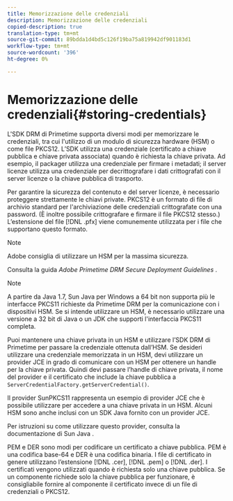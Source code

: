 ```yaml
---
title: Memorizzazione delle credenziali
description: Memorizzazione delle credenziali
copied-description: true
translation-type: tm+mt
source-git-commit: 89bdda1d4bd5c126f19ba75a819942df901183d1
workflow-type: tm+mt
source-wordcount: '396'
ht-degree: 0%

---
```



# Memorizzazione delle credenziali{#storing-credentials}

L&#39;SDK DRM di Primetime supporta diversi modi per memorizzare le credenziali, tra cui l&#39;utilizzo di un modulo di sicurezza hardware (HSM) o come file PKCS12. L’SDK utilizza una credenziale (certificato a chiave pubblica e chiave privata associata) quando è richiesta la chiave privata. Ad esempio, il packager utilizza una credenziale per firmare i metadati; il server licenze utilizza una credenziale per decrittografare i dati crittografati con il server licenze o la chiave pubblica di trasporto.

Per garantire la sicurezza del contenuto e del server licenze, è necessario proteggere strettamente le chiavi private. PKCS12 è un formato di file di archivio standard per l&#39;archiviazione delle credenziali crittografate con una password. (È inoltre possibile crittografare e firmare il file PKCS12 stesso.) L’estensione del file [!DNL .pfx] viene comunemente utilizzata per i file che supportano questo formato.

>[!NOTE]
>
>Adobe consiglia di utilizzare un HSM per la massima sicurezza.
>
>Consulta la guida *Adobe Primetime DRM Secure Deployment Guidelines* .

>[!NOTE]
>
>A partire da Java 1.7, Sun Java per Windows a 64 bit non supporta più le interfacce PKCS11 richieste da Primetime DRM per la comunicazione con i dispositivi HSM. Se si intende utilizzare un HSM, è necessario utilizzare una versione a 32 bit di Java o un JDK che supporti l&#39;interfaccia PKCS11 completa.

Puoi mantenere una chiave privata in un HSM e utilizzare l’SDK DRM di Primetime per passare la credenziale ottenuta dall’HSM. Se desideri utilizzare una credenziale memorizzata in un HSM, devi utilizzare un provider JCE in grado di comunicare con un HSM per ottenere un handle per la chiave privata. Quindi devi passare l’handle di chiave privata, il nome del provider e il certificato che include la chiave pubblica a `ServerCredentialFactory.getServerCredential()`.

Il provider SunPKCS11 rappresenta un esempio di provider JCE che è possibile utilizzare per accedere a una chiave privata in un HSM. Alcuni HSM sono anche inclusi con un SDK Java fornito con un provider JCE.

Per istruzioni su come utilizzare questo provider, consulta la documentazione di Sun Java .

PEM e DER sono modi per codificare un certificato a chiave pubblica. PEM è una codifica base-64 e DER è una codifica binaria. I file di certificato in genere utilizzano l’estensione [!DNL .cer], [!DNL .pem] o [!DNL .der]. I certificati vengono utilizzati quando è richiesta solo una chiave pubblica. Se un componente richiede solo la chiave pubblica per funzionare, è consigliabile fornire al componente il certificato invece di un file di credenziali o PKCS12.
